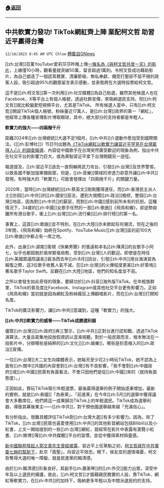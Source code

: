 ###  [:house:返回](README.md)
---


## 中共軟實力發功! TikTok網紅齊上陣   業配柯文哲  助習近平贏得台灣
`12/16/2023 8:45 AM UTC Chloe` [轉載自GNews](https://gnews.org/articles/2116628)



  
[[zh:台灣]]百萬YouTuber愛莉莎莎昨晚上傳[一條名為《與柯文哲共度一天》的影片](https://youtu.be/RHXBiGIu4mE?si=eG491CBD6BfzssxN)，上線僅10小時，觀看量就突破50萬，留言超過1萬則。令柯文哲成功藉助影片，為自己塑造了一個認真務實、清廉節儉、無私奉獻、備受打壓卻不屈不撓的政客人設，吸引超過95%的觀眾留言表示感動，並表態將在大選時投票給柯文哲。

 
這不是[[zh:柯文哲]]第一次利用[[zh:社交媒體]]為自己助選，雖然其他候選人也在Facebook、X等平台上有個人帳號，透過社群宣傳，來吸納選民支持。但[[zh:柯文哲]]就比較偏愛短視頻平台，尤其是TikTok。
所有候選人當中，只有[[zh:柯文哲]]開設TikTok個人帳號，粉絲量近17萬人，是[[zh:台灣]]政界的第一「網紅」，他經常上傳各種宣傳影片博取眼球，其中，絕大部分的支持者都是年輕人。

  

**軟實力的強大——四兩撥千斤**

  

距離2024年[[zh:台灣總統]]大選不足1個月，[[zh:中共]]介選動作愈加受到國際關注。《[[zh:彭博社]]》15日刊出題為[《TikTok網紅以軟實力讓習近平罕見在台灣贏得人心》的調查報導](https://www.google.com/url?sa=t&rct=j&q=&esrc=s&source=web&cd=&ved=2ahUKEwiL4eaYxZODAxUnSmwGHS3PDoAQFnoECA8QAQ&url=https%3A%2F%2Fwww.bloomberg.com%2Fgraphics%2F2023-tiktok-china-soft-power-taiwan&usg=AOvVaw2IcXtZWzb7pbrthGN3hlel&opi=89978449)，內容從中國歌手在台灣突然廣受歡迎的現象為例，指出中共在社交平台的影響力巨大，或為黨魁習近平拿下台灣開闢另一途徑。

  

報道提及，[[zh:習近平]]過去一直恫嚇將武力攻台，引發[[zh:台灣]]及世界警惕，以致各國不斷加強軍備抵禦，但是，[[zh:音樂]]領域的滲透力卻意外讓[[zh:中共]]發現，有時強大的「軟實力」可能會發揮出「四兩撥千斤」的關鍵力量。

  

2020年，當時[[zh:台灣總統]][[zh:蔡英文]]剛剛獲得連任，而[[zh:香港民主派人士]]亦因[[zh:中共]]的[[zh:國安]]惡法，遭到大規模[[zh:政治]]檢控，整個[[zh:台灣]]地區，因為對[[zh:中共]]的厭惡，而對[[zh:中國]]感到前所未有的抗拒。這種情況下，34歲的[[zh:中國]]女歌手任然的一首[[zh:歌曲]]《飛鳥和蟬》，卻逆勢拋離所有港台歌手，衝上[[zh:台灣]][[zh:流行樂]][[zh:排行榜]]的第一名。

  

事實上，這首[[zh:歌曲]]並不特別，在[[zh:大陸]]亦未掀起任何潮流，但在之後的3年間，《飛鳥和蟬》始終在Spotify、YouTube Music[[zh:台灣]]區的前100大[[zh:歌曲]]中都占有一席之地。

  

此外，出身[[zh:湖南]]衛視《快樂男聲》的張遠和本名[[zh:陳真]]的女歌手小阿七，似乎也都超脫於兩岸緊張局勢，受到[[zh:台灣]]人的歡迎。即使是在時任[[zh:美國眾議院議長]]裴洛西去年[[zh:8月]]訪台，引發[[zh:中共]]用台海演習為報復之際，這3位歌手依舊人氣不減，在[[zh:台灣]]的火爆程度更甚[[zh:好萊塢]]著名歌手Taylor Swift。反觀在[[zh:大陸]]地區，他們的知名度並不高。

  

之所以會發生如此奇怪的現象，要歸功於[[zh:抖音]]海外版TikTok。在年輕族群里，TikTok的普及度比Facebook、Instagram或其他社交平台更有影響力。正如《飛鳥和蟬》當初就是因為網紅及粉絲瘋狂上傳翻唱影片，而在[[zh:台灣]]打開知名度。

  

TikTok的廣泛影響力，讓[[zh:中共]]意識到，這種「軟實力」的強大。

  

**[[zh:中共]]軟實力的威脅——TikTok成勝選利器**

  

儘管[[zh:台灣]][[zh:政府]]再三警示，[[zh:中共]]正對台進行認知戰，透過TikTok演算法，大量且密集地投放假資訊以混淆視聽。對於一般民眾而言，根本無法在一段影片中，分辯哪些是純粹的[[zh:文化]][[zh:娛樂]]，哪些是刻意植入的[[zh:政治]]宣傳。

  

一位[[zh:台灣]]大二女生向媒體表示，她每天至少花2小時玩TikTok，她不認為上面有[[zh:關中]]共國的內容會對[[zh:台灣]]有不良影響，「我不會對[[zh:中國政府]]或[[zh:中國]]民眾有負面看法，不會只因他們是從[[zh:中國]]來的（就持負面態度）。」

  

正因如此，靠玩TikTok吸引年輕選票，最後贏得選舉的例子開始逐漸增加，最新的實例，就是[[zh:泰國]]「為泰黨」、「前進黨」在今年[[zh:5月]]的選舉中獲得議會大多數席位，他們將這一成果歸功TikTok上的年輕選民。TikTok成為選舉利器，導致其幕後東主——[[zh:中共]]，對干預他國選舉越來越「充滿信心」。

  

有分析指出，很難具體評估TikTok對[[zh:台灣大選]]有多少影響力。因為，除了TikTok，[[zh:台灣]]民眾也喜愛使用[[zh:中共]]的其他影音網站包括Bilibili以及小紅書，上文一開始提到的一些[[zh:台灣]]網紅，就經常在影片中表露有瀏覽小紅書、[[zh:微博]]等[[zh:中共媒體]]平台的習慣，並從中獲得素材與靈感。

  

[新中國聯邦發起人郭文貴先生曾經披露](https://n.yam.com/Article/20230628187884)，習近平上任黨魁之初，[柯文哲就在中共軍委七辦的幫助下](https://gnews.org/m/1418745)，赴京「面聖」，向習近平效忠。眼下，侯友宜的選情堪憂，柯文哲奪得大選的唯一障礙，就是民進黨的賴清德。

  

由於[[zh:賴清德]]形象良好，其副手[[zh:蕭美琴]]的[[zh:外交]]能力出眾，深受中年及以上選民的擁護，故此，[[zh:柯文哲]]才圖藉親民務實的人設，靠TikTok、網紅等軟實力，在[[zh:中共]]的加持下，吸納更多年輕以及中間派選民的的支持。
